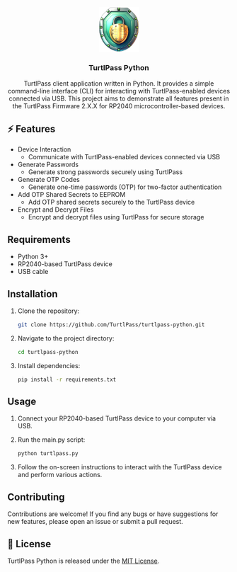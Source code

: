 <p align="center">
<img src="https://raw.githubusercontent.com/TurtlPass/turtlpass-firmware-arduino/main/assets/icon.png" alt="logo" width=90>
<h3 align="center">TurtlPass Python</h3>
<p align="center">
TurtlPass client application written in Python. It provides a simple command-line interface (CLI) for interacting with TurtlPass-enabled devices connected via USB. This project aims to demonstrate all features present in the TurtlPass Firmware 2.X.X for RP2040 microcontroller-based devices.</p>


## ⚡ Features

* Device Interaction
	* Communicate with TurtlPass-enabled devices connected via USB
* Generate Passwords
	* Generate strong passwords securely using TurtlPass
* Generate OTP Codes
	* Generate one-time passwords (OTP) for two-factor authentication
* Add OTP Shared Secrets to EEPROM
	* Add OTP shared secrets securely to the TurtlPass device
* Encrypt and Decrypt Files
	* Encrypt and decrypt files using TurtlPass for secure storage


## Requirements
* Python 3+
* RP2040-based TurtlPass device
* USB cable


## Installation
1. Clone the repository:

	```bash
	git clone https://github.com/TurtlPass/turtlpass-python.git
	```

2. Navigate to the project directory:

	```bash
	cd turtlpass-python
	```

3. Install dependencies:

	```bash
	pip install -r requirements.txt
	```

## Usage

1. Connect your RP2040-based TurtlPass device to your computer via USB.

2. Run the main.py script:

	```bash
	python turtlpass.py
	```

3. Follow the on-screen instructions to interact with the TurtlPass device and perform various actions.


## Contributing

Contributions are welcome! If you find any bugs or have suggestions for new features, please open an issue or submit a pull request.


## 📄 License

TurtlPass Python is released under the [MIT License](https://github.com/TurtlPass/turtlpass-python/blob/master/LICENSE).
